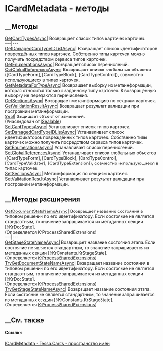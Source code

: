 # ICardMetadata - методы
##  __Методы
[GetCardTypesAsync](M_Tessa_Cards_ICardMetadata_GetCardTypesAsync.htm)|
Возвращает список типов карточек карточек.  
---|---  
[GetDamagedCardTypeIDListAsync](M_Tessa_Cards_ICardMetadata_GetDamagedCardTypeIDListAsync.htm)|
Возвращает список идентификаторов повреждённых типов карточек. Собственно типы
карточек можно получить посредством сервиса типов карточек.  
[GetEnumerationsAsync](M_Tessa_Cards_ICardMetadata_GetEnumerationsAsync.htm)|
Возвращает список перечислений.  
[GetGlobalReferencesAsync](M_Tessa_Cards_ICardMetadata_GetGlobalReferencesAsync.htm)|
Возвращает список глобальных объектов ([CardTypeForm], [CardTypeBlock],
[CardTypeControl]), совместно использующиеся в типах карточек.  
[GetMetadataForTypeAsync](M_Tessa_Cards_ICardMetadata_GetMetadataForTypeAsync.htm)|
Возвращает выборку из метаинформации, которая относится только к заданному
типу карточек. В возвращённую выборку не передаются перечисления.  
[GetSectionsAsync](M_Tessa_Cards_ICardMetadata_GetSectionsAsync.htm)|
Возвращает метаинформацию по секциям карточек.  
[GetValidationResultAsync](M_Tessa_Cards_ICardMetadata_GetValidationResultAsync.htm)|
Возвращает результат валидации при построении метаинформации.  
[Seal](M_Tessa_Platform_ISealable_Seal.htm)| Защищает объект от изменений.  
(Унаследован от [ISealable](T_Tessa_Platform_ISealable.htm))  
[SetCardTypesAsync](M_Tessa_Cards_ICardMetadata_SetCardTypesAsync.htm)|
Устанавливает список типов карточек.  
[SetDamagedCardTypeIDListAsync](M_Tessa_Cards_ICardMetadata_SetDamagedCardTypeIDListAsync.htm)|
Устанавливает список идентификаторов повреждённых типов карточек. Собственно
типы карточек можно получить посредством сервиса типов карточек.  
[SetEnumerationsAsync](M_Tessa_Cards_ICardMetadata_SetEnumerationsAsync.htm)|
Устанавливает список перечислений.  
[SetGlobalReferencesAsync](M_Tessa_Cards_ICardMetadata_SetGlobalReferencesAsync.htm)|
Устанавливает список глобальных объектов ([CardTypeForm], [CardTypeBlock],
[CardTypeControl], [CardTypeValidator], [CardTypeExtension]), совместно
использующиеся в типах карточек.  
[SetSectionsAsync](M_Tessa_Cards_ICardMetadata_SetSectionsAsync.htm)|
Метаинформация по секциям карточек.  
[SetValidationResultAsync](M_Tessa_Cards_ICardMetadata_SetValidationResultAsync.htm)|
Устанавливает результат валидации при построении метаинформации.  
##  __Методы расширения
[GetDocumentStateNameAsync](M_Tessa_Extensions_Default_Shared_Workflow_KrProcess_KrProcessSharedExtensions_GetDocumentStateNameAsync.htm)|
Возвращает название состояния в типовом решении по его идентификатору. Если
состояние не является стандартным, то значение запрашивается из метаданных
секции [!:KrDocState].  
(Определяется
[KrProcessSharedExtensions](T_Tessa_Extensions_Default_Shared_Workflow_KrProcess_KrProcessSharedExtensions.htm))  
---|---  
[GetStageStateNameAsync](M_Tessa_Extensions_Default_Shared_Workflow_KrProcess_KrProcessSharedExtensions_GetStageStateNameAsync.htm)|
Возвращает название состояния этапа. Если состояние не является стандартным,
то значение запрашивается из метаданных секции [!:KrConstants.KrStageState].  
(Определяется
[KrProcessSharedExtensions](T_Tessa_Extensions_Default_Shared_Workflow_KrProcess_KrProcessSharedExtensions.htm))  
[TryGetDocumentStateNameAsync](M_Tessa_Extensions_Default_Shared_Workflow_KrProcess_KrProcessSharedExtensions_TryGetDocumentStateNameAsync.htm)|
Возвращает название состояния в типовом решении по его идентификатору. Если
состояние не является стандартным, то значение запрашивается из метаданных
секции [!:KrDocState].  
(Определяется
[KrProcessSharedExtensions](T_Tessa_Extensions_Default_Shared_Workflow_KrProcess_KrProcessSharedExtensions.htm))  
[TryGetStageStateNameAsync](M_Tessa_Extensions_Default_Shared_Workflow_KrProcess_KrProcessSharedExtensions_TryGetStageStateNameAsync.htm)|
Возвращает название состояния этапа. Если состояние не является стандартным,
то значение запрашивается из метаданных секции [!:KrConstants.KrStageState].  
(Определяется
[KrProcessSharedExtensions](T_Tessa_Extensions_Default_Shared_Workflow_KrProcess_KrProcessSharedExtensions.htm))  
##  __См. также
#### Ссылки
[ICardMetadata - ](T_Tessa_Cards_ICardMetadata.htm)
[Tessa.Cards - пространство имён](N_Tessa_Cards.htm)
